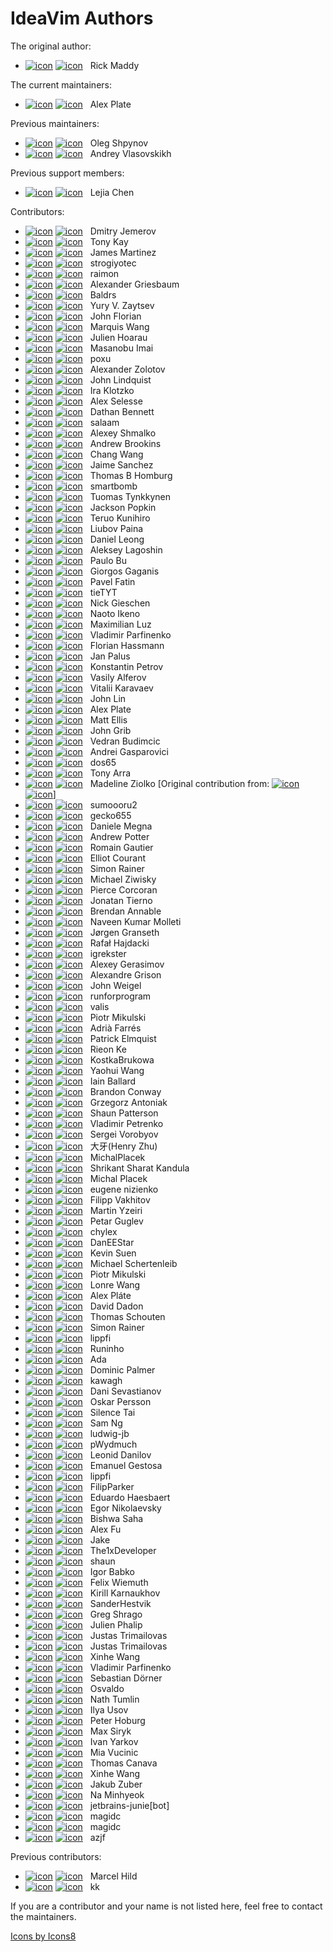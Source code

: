IdeaVim Authors
===============

The original author:

* [![icon][mail]](mailto:rmaddy@maddyhome.com)
  [![icon][github-off]](#)
  &nbsp;
  Rick Maddy    

The current maintainers:

* [![icon][mail]](mailto:alexpl292@gmail.com)
  [![icon][github]](https://github.com/AlexPl292)
  &nbsp;
  Alex Plate

Previous maintainers:

* [![icon][mail]](mailto:oleg.shpynov@jetbrains.com)
  [![icon][github]](https://github.com/olegs)
  &nbsp;
  Oleg Shpynov
* [![icon][mail]](mailto:andrey.vlasovskikh@gmail.com)
  [![icon][github]](https://github.com/vlasovskikh)
  &nbsp;
  Andrey Vlasovskikh

Previous support members:

* [![icon][mail]](mailto:lejia.chen@jetbrains.com)
  [![icon][github-off]](#)
  &nbsp;
  Lejia Chen

Contributors:

* [![icon][mail]](mailto:yole@jetbrains.com)
  [![icon][github]](https://github.com/yole)
  &nbsp;
  Dmitry Jemerov
* [![icon][mail]](mailto:tony.kay@gmail.com)
  [![icon][github]](https://github.com/awkay)
  &nbsp;
  Tony Kay
* [![icon][mail]](mailto:jamescmartinez@gmail.com)
  [![icon][github]](https://github.com/jamescmartinez)
  &nbsp;
  James Martinez
* [![icon][mail]](mailto:almas337519@gmail.com)
  [![icon][github]](https://github.com/strogiyotec)
  &nbsp;
  strogiyotec
* [![icon][mail]](mailto:raimon49@hotmail.com)
  [![icon][github]](https://github.com/raimon49)
  &nbsp;
  raimon
* [![icon][mail]](mailto:agrsbm@gmail.com)
  [![icon][github-off]](#)
  &nbsp;
  Alexander Griesbaum
* [![icon][mail]](mailto:manwe64@gmail.com)
  [![icon][github]](https://github.com/baldrs)
  &nbsp;
  Baldrs
* [![icon][mail]](mailto:yury@shurup.com)
  [![icon][github]](https://github.com/zyv)
  &nbsp;
  Yury V. Zaytsev
* [![icon][mail]](mailto:jflorian@doubledog.org)
  [![icon][github]](https://github.com/jflorian)
  &nbsp;
  John Florian
* [![icon][mail]](mailto:marquis@marquiswang.com)
  [![icon][github]](https://github.com/marquiswang)
  &nbsp;
  Marquis Wang
* [![icon][mail]](mailto:madgnome@gmail.com)
  [![icon][github]](https://github.com/madgnome)
  &nbsp;
  Julien Hoarau  
* [![icon][mail]](mailto:masanobu.imai@gmail.com)
  [![icon][github]](https://github.com/masanobuimai)
  &nbsp;
  Masanobu Imai
* [![icon][mail]](mailto:poxvuibr@gmail.com)
  [![icon][github]](https://github.com/poxu)
  &nbsp;
  poxu
* [![icon][mail]](mailto:alexander.zolotov@jetbrains.com)
  [![icon][github]](https://github.com/zolotov)
  &nbsp;
  Alexander Zolotov
* [![icon][mail]](mailto:johnlindquist@gmail.com)
  [![icon][github]](https://github.com/johnlindquist)
  &nbsp;
  John Lindquist
* [![icon][mail]](mailto:iklotzko@ltech.com)
  [![icon][github]](https://github.com/iklotzko)
  &nbsp;
  Ira Klotzko
* [![icon][mail]](mailto:alex@selesse.com)
  [![icon][github]](https://github.com/selesse)
  &nbsp;
  Alex Selesse
* [![icon][mail]](mailto:dbennett@palantir.com)
  [![icon][github]](https://github.com/dathanb)
  &nbsp;
  Dathan Bennett
* [![icon][mail]](mailto:kphayen@gmail.com)
  [![icon][github-off]](#)
  &nbsp;
  salaam
* [![icon][mail]](mailto:rasen.dubi@gmail.com)
  [![icon][github]](https://github.com/rasendubi)
  &nbsp;
  Alexey Shmalko
* [![icon][mail]](mailto:a.m.brookins@gmail.com)
  [![icon][github]](https://github.com/abrookins)
  &nbsp;
  Andrew Brookins
* [![icon][mail]](mailto:changwang83@gmail.com)
  [![icon][github]](https://github.com/changwang)
  &nbsp;
  Chang Wang
* [![icon][mail]](mailto:josejaime.sanchez@gmail.com)
  [![icon][github-off]](#)
  &nbsp;
  Jaime Sanchez
* [![icon][mail]](mailto:thomas@homburg.dk)
  [![icon][github]](https://github.com/homburg)
  &nbsp;
  Thomas B Homburg
* [![icon][mail]](mailto:smartbomb@server.fake)
  [![icon][github]](https://github.com/smartbomb)
  &nbsp;
  smartbomb
* [![icon][mail]](mailto:tuomas.tynkkynen@iki.fi)
  [![icon][github]](https://github.com/dezgeg)
  &nbsp;
  Tuomas Tynkkynen
* [![icon][mail]](mailto:jackson@donorschoose.org)
  [![icon][github]](https://github.com/jdpopkin)
  &nbsp;
  Jackson Popkin
* [![icon][mail]](mailto:yuyuyu1999@gmail.com)
  [![icon][github-off]](#)
  &nbsp;
  Teruo Kunihiro
* [![icon][mail]](mailto:lubashka.994@mail.ru)
  [![icon][github]](https://github.com/lubba)
  &nbsp;
  Liubov Paina
* [![icon][mail]](mailto:me@dhleong.net)
  [![icon][github]](https://github.com/dhleong)
  &nbsp;
  Daniel Leong
* [![icon][mail]](mailto:aleksey@pri-num.com)
  [![icon][github-off]](#)
  &nbsp;
  Aleksey Lagoshin
* [![icon][mail]](mailto:pbu_98@yahoo.com)
  [![icon][github-off]](#)
  &nbsp;
  Paulo Bu
* [![icon][mail]](mailto:gaganis@yahoo.com)
  [![icon][github]](https://github.com/gaganis)
  &nbsp;
  Giorgos Gaganis
* [![icon][mail]](mailto:pavel.fatin@jetbrains.com)
  [![icon][github]](https://github.com/pavelfatin)
  &nbsp;
  Pavel Fatin
* [![icon][mail]](mailto:tietyt@gmail.com)
  [![icon][github-off]](https://github.com/DanKaplanSES)
  &nbsp;
  tieTYT
* [![icon][mail]](mailto:nickgieschen@gmail.com)
  [![icon][github]](https://github.com/nickgieschen)
  &nbsp;
  Nick Gieschen
* [![icon][mail]](mailto:ikenox@gmail.com)
  [![icon][github]](https://github.com/ikenox)
  &nbsp;
  Naoto Ikeno
* [![icon][mail]](mailto:qzed@users.noreply.github.com)
  [![icon][github-off]](#)
  &nbsp;
  Maximilian Luz
* [![icon][mail]](mailto:vparfinenko@excelsior-usa.com)
  [![icon][github]](https://github.com/cypok)
  &nbsp;
  Vladimir Parfinenko
* [![icon][mail]](mailto:hassmann@hwdev.de)
  [![icon][github-off]](https://github.com/lumie1337)
  &nbsp;
  Florian Hassmann
* [![icon][mail]](mailto:jpalus@fastmail.com)
  [![icon][github]](https://github.com/jpalus)
  &nbsp;
  Jan Palus
* [![icon][mail]](mailto:kpetrov@ripe.net)
  [![icon][github-off]](https://github.com/constpetrov)
  &nbsp;
  Konstantin Petrov
* [![icon][mail]](mailto:ya-ikmik2012@yandex.ru)
  [![icon][github]](https://github.com/vasalf)
  &nbsp;
  Vasily Alferov
* [![icon][mail]](mailto:fkve97@gmail.com)
  [![icon][github]](https://github.com/karavaevitalii)
  &nbsp;
  Vitalii Karavaev
* [![icon][mail]](mailto:johnlinp@gmail.com)
  [![icon][github]](https://github.com/johnlinp)
  &nbsp;
  John Lin
* [![icon][mail]](mailto:alexpl292@gmail.com)
  [![icon][github]](https://github.com/AlexPl292)
  &nbsp;
  Alex Plate
* [![icon][mail]](mailto:m.t.ellis@gmail.com)
  [![icon][github]](https://github.com/citizenmatt)
  &nbsp;
  Matt Ellis
* [![icon][mail]](mailto:johngrib82@gmail.com)
  [![icon][github]](https://github.com/johngrib)
  &nbsp;
  John Grib
* [![icon][mail]](mailto:vedranb@gmail.com)
  [![icon][github]](https://github.com/vedran)
  &nbsp;
  Vedran Budimcic
* [![icon][mail]](mailto:andreigasparovici1@gmail.com)
  [![icon][github]](https://github.com/andreigasparovici)
  &nbsp;
  Andrei Gasparovici
* [![icon][mail]](mailto:qtankle@gmail.com)
  [![icon][github]](https://github.com/dos65)
  &nbsp;
  dos65
* [![icon][mail]](mailto:ttonyarra@gmail.com)
  [![icon][github]](https://github.com/TonyArra)
  &nbsp;
  Tony Arra
* [![icon][mail]](mailto:mj@ziolko.dev)
  [![icon][github]](https://github.com/mjziolko)
  &nbsp;
  Madeline Ziolko
  [Original contribution from:
  [![icon][mail]](mailto:bradziolko@gmail.com)
  [![icon][github]](https://github.com/bradziolko)]
* [![icon][mail]](mailto:sumoooru2@gmail.com)
  [![icon][github]](https://github.com/sumoooru2)
  &nbsp;
  sumoooru2
* [![icon][mail]](mailto:aqwsedrft1234@yahoo.co.jp)
  [![icon][github]](https://github.com/gecko655)
  &nbsp;
  gecko655
* [![icon][mail]](mailto:megna.dany@gmail.com)
  [![icon][github]](https://github.com/danielemegna)
  &nbsp;
  Daniele Megna
* [![icon][mail]](mailto:apottere@gmail.com)
  [![icon][github]](https://github.com/apottere)
  &nbsp;
  Andrew Potter
* [![icon][mail]](mailto:romain.gautier@nimamoh.net)
  [![icon][github]](https://github.com/Nimamoh)
  &nbsp;
  Romain Gautier
* [![icon][mail]](mailto:elliot.courant@wheniwork.com)
  [![icon][github]](https://github.com/ECourant)
  &nbsp;
  Elliot Courant
* [![icon][mail]](mailto:simon.rainer@fau.de)
  [![icon][github]](https://github.com/Vvalter)
  &nbsp;
  Simon Rainer
* [![icon][mail]](mailto:mziwisky@instructure.com)
  [![icon][github]](https://github.com/mziwisky)
  &nbsp;
  Michael Ziwisky
* [![icon][mail]](mailto:pierce@plasticcow.com)
  [![icon][github]](https://github.com/thecodewarrior)
  &nbsp;
  Pierce Corcoran
* [![icon][mail]](mailto:jonatantierno@gmail.com)
  [![icon][github]](https://github.com/jonatantierno)
  &nbsp;
  Jonatan Tierno
* [![icon][mail]](mailto:brendan@annable.me)
  [![icon][github]](https://github.com/BrendanAnnable)
  &nbsp;
  Brendan Annable
* [![icon][mail]](mailto:nerd.naveen@gmail.com)
  [![icon][github]](https://github.com/NOLFXceptMe)
  &nbsp;
  Naveen Kumar Molleti
* [![icon][mail]](mailto:jorgen.granseth@bekk.no)
  [![icon][github]](https://github.com/jorgengranseth)
  &nbsp;
  Jørgen Granseth
* [![icon][mail]](mailto:rafal@hajdacki.com)
  [![icon][github]](https://github.com/hajdamak)
  &nbsp;
  Rafał Hajdacki
* [![icon][mail]](mailto:igrek+github@fastem.com)
  [![icon][github]](https://github.com/igrekster)
  &nbsp;
  igrekster
* [![icon][mail]](mailto:lokomot476@gmail.com)
  [![icon][github]](https://github.com/fan-tom)
  &nbsp;
  Alexey Gerasimov
* [![icon][mail]](mailto:a.grison+github@gmail.com)
  [![icon][github]](https://github.com/agrison)
  &nbsp;
  Alexandre Grison
* [![icon][mail]](mailto:angel@knight-industries.com)
  [![icon][github]](https://github.com/angelbot)
  &nbsp;
  John Weigel
* [![icon][mail]](mailto:runforprogram@163.com)
  [![icon][github]](https://github.com/runforprogram)
  &nbsp;
  runforprogram
* [![icon][mail]](mailto:valery.isaev@jetbrains.com)
  [![icon][github]](https://github.com/valis)
  &nbsp;
  valis
* [![icon][mail]](mailto:pmikulski@voleon.com)
  [![icon][github]](https://github.com/pmnoxx)
  &nbsp;
  Piotr Mikulski
* [![icon][mail]](mailto:14farresa@gmail.com)
  [![icon][github]](https://github.com/adriafarres)
  &nbsp;
  Adrià Farrés
* [![icon][mail]](mailto:patrick.j.elmquist@gmail.com)
  [![icon][github]](https://github.com/patrick-elmquist)
  &nbsp;
  Patrick Elmquist
* [![icon][mail]](mailto:rieon@rieon.cn)
  [![icon][github]](https://github.com/rieonke)
  &nbsp;
  Rieon Ke
* [![icon][mail]](mailto:jiirra@gmail.com)
  [![icon][github]](https://github.com/KostkaBrukowa)
  &nbsp;
  KostkaBrukowa
* [![icon][mail]](mailto:wangyaohuicn@gmail.com)
  [![icon][github]](https://github.com/yaohui-wyh)
  &nbsp;
  Yaohui Wang
* [![icon][mail]](mailto:iain.ballard@bjss.com)
  [![icon][github]](https://github.com/i-e-b)
  &nbsp;
  Iain Ballard
* [![icon][mail]](mailto:brandoncc@gmail.com)
  [![icon][github]](https://github.com/brandoncc)
  &nbsp;
  Brandon Conway
* [![icon][mail]](mailto:ga@anadoxin.org)
  [![icon][github]](https://github.com/antekone)
  &nbsp;
  Grzegorz Antoniak
* [![icon][mail]](mailto:shaunpatterson@gmail.com)
  [![icon][github]](https://github.com/shaunpatterson)
  &nbsp;
  Shaun Patterson
* [![icon][mail]](mailto:vladimir.petrenko@jetbrains.com)
  [![icon][github]](https://github.com/vladimir-petrenko)
  &nbsp;
  Vladimir Petrenko
* [![icon][mail]](mailto:sergey.vorobyov@jetbrains.com)
  [![icon][github]](https://github.com/DeveloperHacker)
  &nbsp;
  Sergei Vorobyov
* [![icon][mail]](mailto:daya0576@gmail.com)
  [![icon][github]](https://github.com/daya0576)
  &nbsp;
  大牙(Henry Zhu)
* [![icon][mail]](mailto:mplacek@skilltech.pl)
  [![icon][github]](https://github.com/MichalPlacek)
  &nbsp;
  MichalPlacek
* [![icon][mail]](mailto:shrikantsharat.k@gmail.com)
  [![icon][github]](https://github.com/sharat87)
  &nbsp;
  Shrikant Sharat Kandula
* [![icon][mail]](mailto:michal.placek@yandex.com)
  [![icon][github]](https://github.com/MichalPlacek)
  &nbsp;
  Michal Placek
* [![icon][mail]](mailto:eugene.nizienko@jetbrains.com)
  [![icon][github]](https://github.com/nizienko)
  &nbsp;
  eugene nizienko
* [![icon][mail]](mailto:x@lipp.fi)
  [![icon][github]](https://github.com/lippfi)
  &nbsp;
  Filipp Vakhitov
* [![icon][mail]](mailto:yzeiri.1@osu.edu)
  [![icon][github]](https://github.com/myzeiri)
  &nbsp;
  Martin Yzeiri
* [![icon][mail]](mailto:jeyko1@gmail.com)
  [![icon][github]](https://github.com/wrightwriter)
  &nbsp;
  Petar Guglev
* [![icon][mail]](mailto:contact@chylex.com)
  [![icon][github]](https://github.com/chylex)
  &nbsp;
  chylex
* [![icon][mail]](mailto:daniel.egger@gmail.com)
  [![icon][github]](https://github.com/DanEEStar)
  &nbsp;
  DanEEStar
* [![icon][mail]](mailto:ksrbkevinsuen@gmail.com)
  [![icon][github]](https://github.com/ksrb)
  &nbsp;
  Kevin Suen
* [![icon][mail]](mailto:michael.schertenleib@inftec.ch)
  [![icon][github]](https://github.com/cravay)
  &nbsp;
  Michael Schertenleib
* [![icon][mail]](mailto:piotr@near.org)
  [![icon][github]](https://github.com/pmnoxx)
  &nbsp;
  Piotr Mikulski
* [![icon][mail]](mailto:lonrevip@gmail.com)
  [![icon][github]](https://github.com/lonre)
  &nbsp;
  Lonre Wang
* [![icon][mail]](mailto:AlexPl292@gmail.com)
  [![icon][github]](https://github.com/AlexPl292)
  &nbsp;
  Alex Pláte
* [![icon][mail]](mailto:david@dadon.fr)
  [![icon][github]](https://github.com/ddadon10)
  &nbsp;
  David Dadon
* [![icon][mail]](mailto:hollandpirates@gmail.com)
  [![icon][github]](https://github.com/PHPirates)
  &nbsp;
  Thomas Schouten
* [![icon][mail]](mailto:sr@mail25.de)
  [![icon][github]](https://github.com/Vvalter)
  &nbsp;
  Simon Rainer
* [![icon][mail]](mailto:filipp.vakhitov@jetbrains.com)
  [![icon][github]](https://github.com/lippfi)
  &nbsp;
  lippfi
* [![icon][mail]](mailto:3237686+Runinho@users.noreply.github.com)
  [![icon][github]](https://github.com/Runinho)
  &nbsp;
  Runinho
* [![icon][mail]](mailto:me@yuhaowen.com)
  [![icon][github]](https://github.com/adaext)
  &nbsp;
  Ada
* [![icon][mail]](mailto:dominic.palmer@outlook.com)
  [![icon][github]](https://github.com/dominicpalmer)
  &nbsp;
  Dominic Palmer
* [![icon][mail]](mailto:kawagh.dev@gmail.com)
  [![icon][github]](https://github.com/kawagh)
  &nbsp;
  kawagh
* [![icon][mail]](mailto:78074243+danisevas@users.noreply.github.com)
  [![icon][github]](https://github.com/danisevas)
  &nbsp;
  Dani Sevastianov
* [![icon][mail]](mailto:oskar.persson@polken.se)
  [![icon][github]](https://github.com/oskarpersson/)
  &nbsp;
  Oskar Persson 
* [![icon][mail]](mailto:silence.m@hotmail.com)
  [![icon][github]](https://github.com/Stzx)
  &nbsp;
  Silence Tai
* [![icon][mail]](mailto:tszsumng90@gmail.com)
  [![icon][github]](https://github.com/samabcde)
  &nbsp;
  Sam Ng
* [![icon][mail]](mailto:ludwig.valda.vasquez@jetbrains.com)
  [![icon][github]](https://github.com/ludwig-jb)
  &nbsp;
  ludwig-jb
* [![icon][mail]](mailto:pvydmuch@gmail.com)
  [![icon][github]](https://github.com/pWydmuch)
  &nbsp;
  pWydmuch
* [![icon][mail]](mailto:leonid989@gmail.com)
  [![icon][github]](https://github.com/Infonautica)
  &nbsp;
  Leonid Danilov
* [![icon][mail]](mailto:emanuel-367@hotmail.com)
  [![icon][github]](https://github.com/emanuelgestosa)
  &nbsp;
  Emanuel Gestosa
* [![icon][mail]](mailto:81118900+lippfi@users.noreply.github.com)
  [![icon][github]](https://github.com/lippfi)
  &nbsp;
  lippfi
* [![icon][mail]](mailto:fillipser143@gmail.com)
  [![icon][github]](https://github.com/Parker7123)
  &nbsp;
  FilipParker
* [![icon][mail]](mailto:7138209+duhaesbaert@users.noreply.github.com)
  [![icon][github]](https://github.com/duhaesbaert)
  &nbsp;
  Eduardo Haesbaert
* [![icon][mail]](mailto:nikolaevsky.egor@gmail.com)
  [![icon][github]](https://github.com/Aisper)
  &nbsp;
  Egor Nikolaevsky
* [![icon][mail]](mailto:77796630+throwaway69420-69420@users.noreply.github.com)
  [![icon][github]](https://github.com/kun-codes)
  &nbsp;
  Bishwa Saha
* [![icon][mail]](mailto:alexfu@fastmail.com)
  [![icon][github]](https://github.com/alexfu)
  &nbsp;
  Alex Fu
* [![icon][mail]](mailto:jakepeters199@hotmail.com)
  [![icon][github]](https://github.com/LazyScaper)
  &nbsp;
  Jake
* [![icon][mail]](mailto:the1xdeveloper@gmail.com)
  [![icon][github]](https://github.com/The1xDeveloper)
  &nbsp;
  The1xDeveloper
* [![icon][mail]](mailto:shaunewilliams@gmail.com)
  [![icon][github]](https://github.com/shaunlebron)
  &nbsp;
  shaun
* [![icon][mail]](mailto:i.i.babko@gmail.com)
  [![icon][github]](https://github.com/igorbabko)
  &nbsp;
  Igor Babko
* [![icon][mail]](mailto:533601+felixwiemuth@users.noreply.github.com)
  [![icon][github]](https://github.com/felixwiemuth)
  &nbsp;
  Felix Wiemuth
* [![icon][mail]](mailto:kirill.karnaukhov@jetbrains.com)
  [![icon][github]](https://github.com/kkarnauk)
  &nbsp;
  Kirill Karnaukhov
* [![icon][mail]](mailto:sander.hestvik@gmail.com)
  [![icon][github]](https://github.com/SanderHestvik)
  &nbsp;
  SanderHestvik
* [![icon][mail]](mailto:gregory.shrago@jetbrains.com)
  [![icon][github]](https://github.com/gregsh)
  &nbsp;
  Greg Shrago
* [![icon][mail]](mailto:jphalip@gmail.com)
  [![icon][github]](https://github.com/jphalip)
  &nbsp;
  Julien Phalip
* [![icon][mail]](mailto:j.trimailovas@gmail.com)
  [![icon][github]](https://github.com/trimailov)
  &nbsp;
  Justas Trimailovas
* [![icon][mail]](mailto:justast@wix.com)
  [![icon][github]](https://github.com/justast-wix)
  &nbsp;
  Justas Trimailovas
* [![icon][mail]](mailto:wangxinhe06@gmail.com)
  [![icon][github]](https://github.com/wxh06)
  &nbsp;
  Xinhe Wang
* [![icon][mail]](mailto:vladimir.parfinenko@jetbrains.com)
  [![icon][github]](https://github.com/cypok)
  &nbsp;
  Vladimir Parfinenko
* [![icon][mail]](mailto:sdoerner@google.com)
  [![icon][github]](https://github.com/sdoerner)
  &nbsp;
  Sebastian Dörner
* [![icon][mail]](mailto:ocordova@pulsarml.com)
  [![icon][github]](https://github.com/oca159)
  &nbsp;
  Osvaldo
* [![icon][mail]](mailto:nath@squareup.com)
  [![icon][github]](https://github.com/nath)
  &nbsp;
  Nath Tumlin
* [![icon][mail]](mailto:ilya.usov@jetbrains.com)
  [![icon][github]](https://github.com/Iliya-usov)
  &nbsp;
  Ilya Usov
* [![icon][mail]](mailto:peterHoburg@users.noreply.github.com)
  [![icon][github]](https://github.com/peterHoburg)
  &nbsp;
  Peter Hoburg
* [![icon][mail]](mailto:erotourtes@gmail.com)
  [![icon][github]](https://github.com/erotourtes)
  &nbsp;
  Max Siryk
* [![icon][mail]](mailto:ivan.yarkov@jetbrains.com)
  [![icon][github]](https://github.com/MToolMakerJB)
  &nbsp;
  Ivan Yarkov
* [![icon][mail]](mailto:mia.vucinic@jetbrains.com)
  [![icon][github]](https://github.com/vumi19)
  &nbsp;
  Mia Vucinic
* [![icon][mail]](mailto:canava.thomas@gmail.com)
  [![icon][github]](https://github.com/Malandril)
  &nbsp;
  Thomas Canava
* [![icon][mail]](mailto:xinhe.wang@jetbrains.com)
  [![icon][github]](https://github.com/wxh06)
  &nbsp;
  Xinhe Wang
* [![icon][mail]](mailto:zuber.kuba@gmail.com)
  [![icon][github]](https://github.com/zuberol)
  &nbsp;
  Jakub Zuber
* [![icon][mail]](mailto:nmh9097@gmail.com)
  [![icon][github]](https://github.com/NaMinhyeok)
  &nbsp;
  Na Minhyeok
* [![icon][mail]](mailto:201638009+jetbrains-junie[bot]@users.noreply.github.com)
  [![icon][github]](https://github.com/apps/jetbrains-junie)
  &nbsp;
  jetbrains-junie[bot]
* [![icon][mail]](mailto:4416693+magidc@users.noreply.github.com)
  [![icon][github]](https://github.com/magidc)
  &nbsp;
  magidc
* [![icon][mail]](mailto:ricardo.rodcas@gmail.com)
  [![icon][github]](https://github.com/magidc)
  &nbsp;
  magidc
* [![icon][mail]](mailto:a@z.jf)
  [![icon][github]](https://github.com/azjf)
  &nbsp;
  azjf

Previous contributors:

* [![icon][mail]](mailto:hild@b4mad.net)
  [![icon][github-off]](#)
  &nbsp;
  Marcel Hild
* [![icon][mail]](mailto:kevinz@weghst.com)
  [![icon][github]](https://github.com/kevin70)
  &nbsp;
  kk

                        
If you are a contributor and your name is not listed here, feel free to
contact the maintainers.

<a href="https://icons8.com">Icons by Icons8</a>

[mail]: assets/icons/mail.png
[github]: assets/icons/github.png

[github-off]: assets/icons/github-off.png
